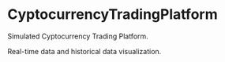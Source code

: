 # CyptocurrencyTradingPlatform

Simulated Cyptocurrency Trading Platform.

Real-time data and historical data visualization.

